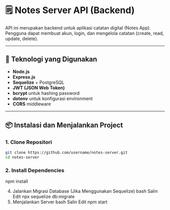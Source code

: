 # 🗒️ Notes Server API (Backend)

API ini merupakan backend untuk aplikasi catatan digital (Notes App). Pengguna dapat membuat akun, login, dan mengelola catatan (create, read, update, delete).

---

## 🚀 Teknologi yang Digunakan

- **Node.js**
- **Express.js**
- **Sequelize** + PostgreSQL
- **JWT (JSON Web Token)**
- **bcrypt** untuk hashing password
- **dotenv** untuk konfigurasi environment
- **CORS** middleware

---

## 📦 Instalasi dan Menjalankan Project

### 1. Clone Repositori

```bash
git clone https://github.com/username/notes-server.git
cd notes-server
```

### 2. Install Dependencies

npm install

4. Jalankan Migrasi Database (Jika Menggunakan Sequelize)
   bash
   Salin
   Edit
   npx sequelize db:migrate
5. Menjalankan Server
   bash
   Salin
   Edit
   npm start
